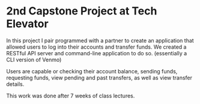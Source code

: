 # 2nd Capstone Project at Tech Elevator

In this project I pair programmed with a partner to create an application that allowed users to log into their accounts and transfer funds. We created a RESTful API server and command-line application to do so. (essentially a CLI version of Venmo)

Users are capable or checking their account balance, sending funds, requesting funds, view pending and past transfers, as well as view transfer details. 

This work was done after 7 weeks of class lectures. 

